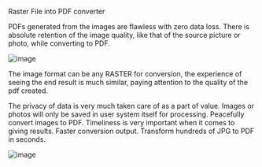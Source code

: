 Raster File into PDF converter

PDFs generated from the images are flawless with zero data loss. There is absolute retention of the image quality, like that of the source picture or photo, while converting to PDF.

![image](https://github.com/deepanganth/img-pdf/assets/83934355/46fdcccd-f116-4938-a6be-893b6aaa29d1)

The image format can be any RASTER for conversion, the experience of seeing the end result is much similar, paying attention to the quality of the pdf created.

The privacy of data is very much taken care of as a part of value. Images or photos will only be saved in user system itself for processing. Peacefully convert images to PDF. Timeliness is very important when it comes to giving results. Faster conversion output. Transform hundreds of JPG to PDF in seconds.

![image](https://github.com/deepanganth/img-pdf/assets/83934355/74468cc0-ded4-4614-8381-bcf4d76888c9)
